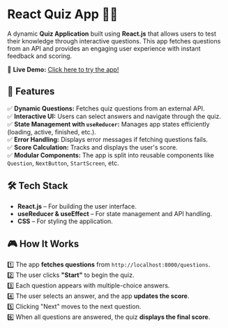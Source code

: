 # React Quiz App 🧠🎯  

A dynamic **Quiz Application** built using **React.js** that allows users to test their knowledge through interactive questions. This app fetches questions from an API and provides an engaging user experience with instant feedback and scoring.  

🚀 **Live Demo:** [Click here to try the app!](https://your-demo-link.com)  
 
## 🚀 Features  

✅ **Dynamic Questions:** Fetches quiz questions from an external API.  
✅ **Interactive UI:** Users can select answers and navigate through the quiz.  
✅ **State Management with `useReducer`:** Manages app states efficiently (loading, active, finished, etc.).  
✅ **Error Handling:** Displays error messages if fetching questions fails.  
✅ **Score Calculation:** Tracks and displays the user's score.  
✅ **Modular Components:** The app is split into reusable components like `Question`, `NextButton`, `StartScreen`, etc.  

## 🛠 Tech Stack  

- **React.js** – For building the user interface.  
- **useReducer & useEffect** – For state management and API handling.  
- **CSS** – For styling the application.  

## 🎮 How It Works  

1️⃣ The app **fetches questions** from `http://localhost:8000/questions`.  
2️⃣ The user clicks **"Start"** to begin the quiz.  
3️⃣ Each question appears with multiple-choice answers.  
4️⃣ The user selects an answer, and the app **updates the score**.  
5️⃣ Clicking "Next" moves to the next question.  
6️⃣ When all questions are answered, the quiz **displays the final score**.  

